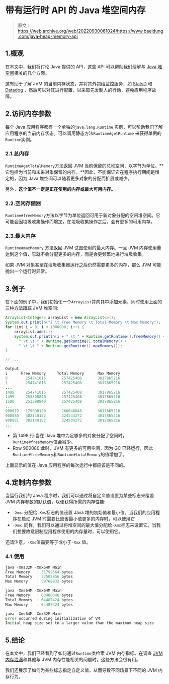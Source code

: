 # 带有运行时 API 的 Java 堆空间内存

> 原文：<https://web.archive.org/web/20220930061024/https://www.baeldung.com/java-heap-memory-api>

## 1.概观

在本文中，我们将讨论 Java 提供的 API，这些 API 可以帮助我们理解与 [Java 堆空间](/web/20221128025946/https://www.baeldung.com/java-stack-heap)相关的几个方面。

这有助于了解 JVM 的当前内存状态，并将其外包给监控服务，如 [StatsD](https://web.archive.org/web/20221128025946/https://www.datadoghq.com/blog/statsd/) 和 [Datadog](https://web.archive.org/web/20221128025946/https://docs.datadoghq.com/developers/dogstatsd/) ，然后可以对其进行配置，以采取先发制人的行动，避免应用程序故障。

## 2.访问内存参数

每个 Java 应用程序都有一个单独的`java.lang.Runtime` 实例，可以帮助我们了解应用程序的当前内存状态。可以调用静态方法`Runtime#getRuntime` 来获得单例的`Runtime`实例。

### 2.1.总内存

`Runtime#getTotalMemory`方法返回 JVM 当前保留的总堆空间，以字节为单位。**它包括为当前和未来对象保留的内存。**因此，不能保证它在程序执行期间是恒定的，因为 Java 堆空间可以随着更多对象的分配而扩展或减少。

另外，**这个值不一定是正在使用的内存或最大可用内存。**

### 2.2.空闲存储器

`Runtime#freeMemory`方法以字节为单位返回可用于新对象分配的空闲堆空间。它可能会因垃圾收集操作而增加，在垃圾收集操作之后，会有更多的可用内存。

### 2.3.最大内存

`Runtime#maxMemory` 方法返回 JVM 试图使用的最大内存。一旦 JVM 内存使用量达到这个值，它就不会分配更多的内存，而是会更频繁地进行垃圾收集。

如果 JVM 对象甚至在垃圾收集器运行之后仍然需要更多的内存，那么 JVM 可能抛出一个运行时异常。

## 3.例子

在下面的例子中，我们初始化一个`ArrayList`并向其中添加元素，同时使用上面的三种方法跟踪 JVM 堆空间:

```java
ArrayList<Integer> arrayList = new ArrayList<>();
System.out.println("i \t Free Memory \t Total Memory \t Max Memory");
for (int i = 0; i < 1000000; i++) {
    arrayList.add(i);
    System.out.println(i + " \t " + Runtime.getRuntime().freeMemory() + 
      " \t \t " + Runtime.getRuntime().totalMemory() + 
      " \t \t " + Runtime.getRuntime().maxMemory());
}

// ...
```

```java
Output:
i 	   Free Memory 	   Total Memory 	 Max Memory
0 	     254741016 	 	 257425408 	 	 3817865216
1 	     254741016 	 	 257425408 	 	 3817865216
...
1498 	 254741016 	 	 257425408 	 	 3817865216
1499 	 253398840 	 	 257425408 	 	 3817865216
1500 	 253398840 	 	 257425408 	 	 3817865216
...
900079 	 179608120 	 	 260046848 	 	 3817865216
900080 	 302140152 	 	 324534272 	 	 3817865216
900081 	 302140152 	 	 324534272 	 	 3817865216
...
```

*   第 1498 行:当在 Java 堆中为足够多的对象分配了空间时，`Runtime#freeMemory`值会减少。
*   Row 900080:此时，JVM 有更多的可用空间，因为 GC 已经运行，因此`Runtime#freeMemory`和`Runtime#totalMemory`的值增加了。

上面显示的值在 Java 应用程序的每次运行中都应该是不同的。

## 4.定制内存参数

当运行我们的 Java 程序时，我们可以通过将自定义值设置为某些标志来覆盖 JVM 内存参数的默认值，以便获得所需的内存性能:

*   `-Xms:`分配给`-Xms`标志的值设置 Java 堆的初始值和最小值。当我们的应用程序在启动 JVM 时需要比缺省最小值更多的内存时，可以使用它
*   `-Xmx:`同样，我们可以通过将堆空间的最大值分配给`-Xmx`标志来设置它。当我们想要故意限制应用程序使用的内存量时，可以使用它。

还请注意，`-Xms`值需要等于或小于`-Xmx` 值。

### 4.1.使用

```java
java -Xms32M -Xmx64M Main                                                                                        
Free Memory   : 31792664 bytes
Total Memory  : 32505856 bytes
Max Memory    : 59768832 bytes

java -Xms64M -Xmx64M Main
Free Memory   : 63480640 bytes
Total Memory  : 64487424 bytes
Max Memory    : 64487424 bytes

java -Xms64M -Xmx32M Main                                                                                        
Error occurred during initialization of VM
Initial heap size set to a larger value than the maximum heap size
```

## 5.结论

在本文中，我们已经看到了如何通过`Runtime`类检索 JVM 内存指标。在调查 [JVM 内存泄漏](/web/20221128025946/https://www.baeldung.com/java-memory-leaks)和其他与 JVM 内存性能相关的问题时，这些方法会很有用。

我们还展示了如何为某些标志指定自定义值，从而导致不同场景下不同的 JVM 内存行为。